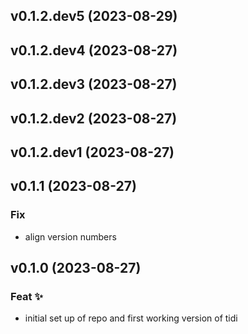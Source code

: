 ## v0.1.2.dev5 (2023-08-29)

## v0.1.2.dev4 (2023-08-27)

## v0.1.2.dev3 (2023-08-27)

## v0.1.2.dev2 (2023-08-27)

## v0.1.2.dev1 (2023-08-27)

## v0.1.1 (2023-08-27)

### Fix

- align version numbers

## v0.1.0 (2023-08-27)

### Feat ✨

- initial set up of repo and first working version of tidi
